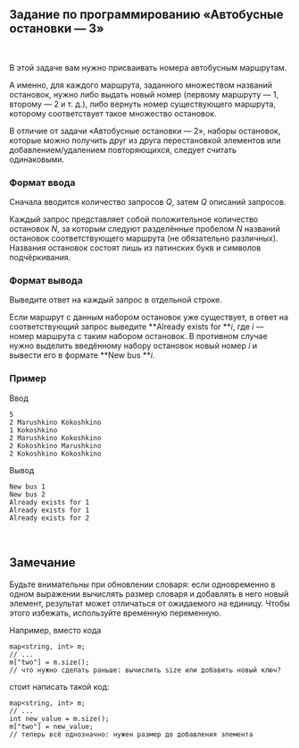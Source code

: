 Задание по программированию «Автобусные остановки — 3»
------------------------------------------------------

 

В этой задаче вам нужно присваивать номера автобусным маршрутам.

А именно, для каждого маршрута, заданного множеством названий остановок, нужно
либо выдать новый номер (первому маршруту — 1, второму — 2 и т. д.), либо
вернуть номер существующего маршрута, которому соответствует такое множество
остановок.

В отличие от задачи «Автобусные остановки — 2», наборы остановок, которые можно
получить друг из друга перестановкой элементов или добавлением/удалением
повторяющихся, следует считать одинаковыми. 

### Формат ввода

Сначала вводится количество запросов *Q*, затем *Q* описаний запросов.

Каждый запрос представляет собой положительное количество остановок *N*, за
которым следуют разделённые пробелом *N* названий остановок соответствующего
маршрута (не обязательно различных). Названия остановок состоят лишь из
латинских букв и символов подчёркивания.

### Формат вывода

Выведите ответ на каждый запрос в отдельной строке.

Если маршрут с данным набором остановок уже существует, в ответ на
соответствующий запрос выведите **Already exists for ***i*, где *i* — номер
маршрута с таким набором остановок. В противном случае нужно выделить введённому
набору остановок новый номер *i* и вывести его в формате **New bus ***i*.

### Пример

Ввод

~~~~~~~~~~~~~~~~~~~~~~~~~~~~~~~~~~~~~~~~~~~~~~~~~~~~~~~~~~~~~~~~~~~~~~~~~~~~~~~~
5
2 Marushkino Kokoshkino
1 Kokoshkino
2 Marushkino Kokoshkino
2 Kokoshkino Marushkino
2 Kokoshkino Kokoshkino
~~~~~~~~~~~~~~~~~~~~~~~~~~~~~~~~~~~~~~~~~~~~~~~~~~~~~~~~~~~~~~~~~~~~~~~~~~~~~~~~

Вывод

~~~~~~~~~~~~~~~~~~~~~~~~~~~~~~~~~~~~~~~~~~~~~~~~~~~~~~~~~~~~~~~~~~~~~~~~~~~~~~~~
New bus 1
New bus 2
Already exists for 1
Already exists for 1
Already exists for 2
~~~~~~~~~~~~~~~~~~~~~~~~~~~~~~~~~~~~~~~~~~~~~~~~~~~~~~~~~~~~~~~~~~~~~~~~~~~~~~~~

 

Замечание
---------

Будьте внимательны при обновлении словаря: если одновременно в одном выражении
вычислять размер словаря и добавлять в него новый элемент, результат может
отличаться от ожидаемого на единицу. Чтобы этого избежать, используйте временную
переменную.

Например, вместо кода

~~~~~~~~~~~~~~~~~~~~~~~~~~~~~~~~~~~~~~~~~~~~~~~~~~~~~~~~~~~~~~~~~~~~~~~~~~~~~~~~
map<string, int> m;
// ...
m["two"] = m.size();
// что нужно сделать раньше: вычислить size или добавить новый ключ?
~~~~~~~~~~~~~~~~~~~~~~~~~~~~~~~~~~~~~~~~~~~~~~~~~~~~~~~~~~~~~~~~~~~~~~~~~~~~~~~~

стоит написать такой код:

~~~~~~~~~~~~~~~~~~~~~~~~~~~~~~~~~~~~~~~~~~~~~~~~~~~~~~~~~~~~~~~~~~~~~~~~~~~~~~~~
map<string, int> m;
// ...
int new_value = m.size();
m["two"] = new_value;
// теперь всё однозначно: нужен размер до добавления элемента
~~~~~~~~~~~~~~~~~~~~~~~~~~~~~~~~~~~~~~~~~~~~~~~~~~~~~~~~~~~~~~~~~~~~~~~~~~~~~~~~

